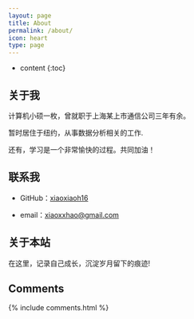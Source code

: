 ```yaml
---
layout: page
title: About
permalink: /about/
icon: heart
type: page
---
```


* content
{:toc}

## 关于我

计算机小硕一枚，曾就职于上海某上市通信公司三年有余。

暂时居住于纽约，从事数据分析相关的工作.

还有，学习是一个非常愉快的过程。共同加油！


## 联系我

* GitHub：[xiaoxiaoh16](https://github.com/xiaoxiaoh16)

* email：xiaoxxhao@gmail.com

## 关于本站

在这里，记录自己成长，沉淀岁月留下的痕迹!

## Comments

{% include comments.html %}
